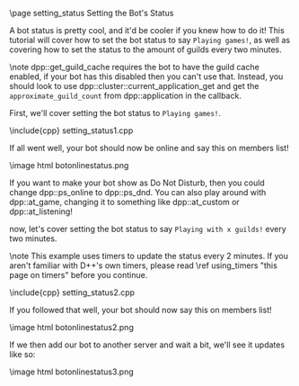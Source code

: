 \page setting_status Setting the Bot's Status

A bot status is pretty cool, and it'd be cooler if you knew how to do it! This tutorial will cover how to set the bot status to say `Playing games!`, as well as covering how to set the status to the amount of guilds every two minutes.

\note dpp::get_guild_cache requires the bot to have the guild cache enabled, if your bot has this disabled then you can't use that. Instead, you should look to use dpp::cluster::current_application_get and get the `approximate_guild_count` from dpp::application in the callback.

First, we'll cover setting the bot status to `Playing games!`.

\include{cpp} setting_status1.cpp

If all went well, your bot should now be online and say this on members list!

\image html botonlinestatus.png

If you want to make your bot show as Do Not Disturb, then you could change dpp::ps_online to dpp::ps_dnd.
You can also play around with dpp::at_game, changing it to something like dpp::at_custom or dpp::at_listening!

now, let's cover setting the bot status to say `Playing with x guilds!` every two minutes.

\note This example uses timers to update the status every 2 minutes. If you aren't familiar with D++'s own timers, please read \ref using_timers "this page on timers" before you continue.

\include{cpp} setting_status2.cpp

If you followed that well, your bot should now say this on members list!

\image html botonlinestatus2.png

If we then add our bot to another server and wait a bit, we'll see it updates like so:

\image html botonlinestatus3.png
